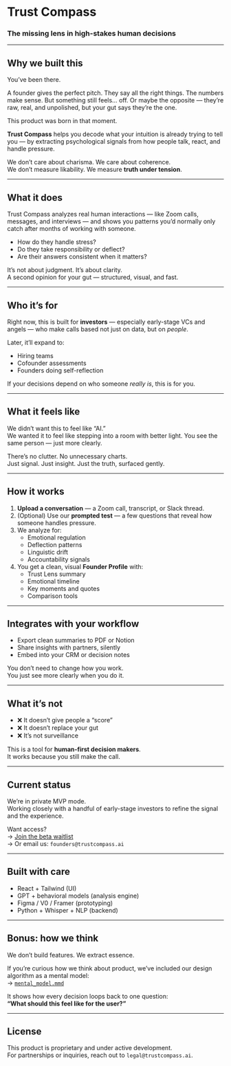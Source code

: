 # Trust Compass  
### The missing lens in high-stakes human decisions

---

## Why we built this

You’ve been there.

A founder gives the perfect pitch. They say all the right things. The numbers make sense. But something still feels… off. Or maybe the opposite — they’re raw, real, and unpolished, but your gut says they’re the one.

This product was born in that moment.

**Trust Compass** helps you decode what your intuition is already trying to tell you — by extracting psychological signals from how people talk, react, and handle pressure.

We don’t care about charisma. We care about coherence.  
We don’t measure likability. We measure **truth under tension**.

---

## What it does

Trust Compass analyzes real human interactions — like Zoom calls, messages, and interviews — and shows you patterns you’d normally only catch after months of working with someone.

- How do they handle stress?
- Do they take responsibility or deflect?
- Are their answers consistent when it matters?

It’s not about judgment. It’s about clarity.  
A second opinion for your gut — structured, visual, and fast.

---

## Who it’s for

Right now, this is built for **investors** — especially early-stage VCs and angels — who make calls based not just on data, but on *people*.

Later, it’ll expand to:
- Hiring teams
- Cofounder assessments
- Founders doing self-reflection

If your decisions depend on who someone *really is*, this is for you.

---

## What it feels like

We didn’t want this to feel like “AI.”  
We wanted it to feel like stepping into a room with better light. You see the same person — just more clearly.

There’s no clutter. No unnecessary charts.  
Just signal. Just insight. Just the truth, surfaced gently.

---

## How it works

1. **Upload a conversation** — a Zoom call, transcript, or Slack thread.
2. (Optional) Use our **prompted test** — a few questions that reveal how someone handles pressure.
3. We analyze for:
   - Emotional regulation
   - Deflection patterns
   - Linguistic drift
   - Accountability signals
4. You get a clean, visual **Founder Profile** with:
   - Trust Lens summary
   - Emotional timeline
   - Key moments and quotes
   - Comparison tools

---

## Integrates with your workflow

- Export clean summaries to PDF or Notion
- Share insights with partners, silently
- Embed into your CRM or decision notes

You don’t need to change how you work.  
You just see more clearly when you do it.

---

## What it’s not

- ❌ It doesn’t give people a “score”
- ❌ It doesn’t replace your gut
- ❌ It’s not surveillance

This is a tool for **human-first decision makers**.  
It works because you still make the call.

---

## Current status

We’re in private MVP mode.  
Working closely with a handful of early-stage investors to refine the signal and the experience.

Want access?  
→ [Join the beta waitlist](https://trustcompass.ai)  
→ Or email us: `founders@trustcompass.ai`

---

## Built with care

- React + Tailwind (UI)
- GPT + behavioral models (analysis engine)
- Figma / V0 / Framer (prototyping)
- Python + Whisper + NLP (backend)

---

## Bonus: how we think

We don’t build features. We extract essence.

If you’re curious how we think about product, we’ve included our design algorithm as a mental model:  
→ [`mental_model.mmd`](./mental_model.mmd)

It shows how every decision loops back to one question:  
**“What should this feel like for the user?”**

---

## License

This product is proprietary and under active development.  
For partnerships or inquiries, reach out to `legal@trustcompass.ai`.

